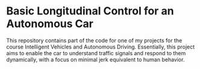 # Basic Longitudinal Control for an Autonomous Car 
This repository contains part of the code for one of my projects for the course Intelligent Vehicles and Autonomous Driving. Essentially, this project aims to enable the car to understand traffic signals and respond to them dynamically, with a focus on minimal jerk equivalent to human behavior.
